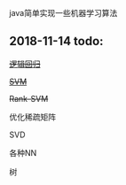 
java简单实现一些机器学习算法

2018-11-14 todo:
---------------

[~~逻辑回归~~](https://github.com/hhxx2015/MyLR/tree/MyLR_v4/src/main/java/org/haohhxx/util/ml/lr)

[~~SVM~~](https://github.com/hhxx2015/MyLR/tree/MyLR_v4/src/main/java/org/haohhxx/util/ml/svm)

~~Rank-SVM~~

优化稀疏矩阵

SVD

各种NN

树




